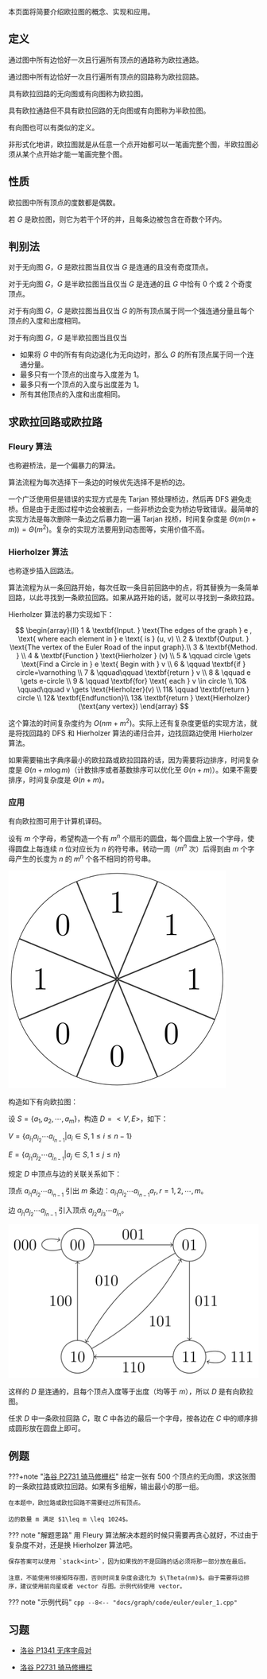 本页面将简要介绍欧拉图的概念、实现和应用。

## 定义

通过图中所有边恰好一次且行遍所有顶点的通路称为欧拉通路。

通过图中所有边恰好一次且行遍所有顶点的回路称为欧拉回路。

具有欧拉回路的无向图或有向图称为欧拉图。

具有欧拉通路但不具有欧拉回路的无向图或有向图称为半欧拉图。

有向图也可以有类似的定义。

非形式化地讲，欧拉图就是从任意一个点开始都可以一笔画完整个图，半欧拉图必须从某个点开始才能一笔画完整个图。

## 性质

欧拉图中所有顶点的度数都是偶数。

若 $G$ 是欧拉图，则它为若干个环的并，且每条边被包含在奇数个环内。

## 判别法

对于无向图 $G$，$G$ 是欧拉图当且仅当 $G$ 是连通的且没有奇度顶点。

对于无向图 $G$，$G$ 是半欧拉图当且仅当 $G$ 是连通的且 $G$ 中恰有 $0$ 个或 $2$ 个奇度顶点。

对于有向图 $G$，$G$ 是欧拉图当且仅当 $G$ 的所有顶点属于同一个强连通分量且每个顶点的入度和出度相同。

对于有向图 $G$，$G$ 是半欧拉图当且仅当

- 如果将 $G$ 中的所有有向边退化为无向边时，那么 $G$ 的所有顶点属于同一个连通分量。
- 最多只有一个顶点的出度与入度差为 $1$。
- 最多只有一个顶点的入度与出度差为 $1$。
- 所有其他顶点的入度和出度相同。

## 求欧拉回路或欧拉路

### Fleury 算法

也称避桥法，是一个偏暴力的算法。

算法流程为每次选择下一条边的时候优先选择不是桥的边。

一个广泛使用但是错误的实现方式是先 Tarjan 预处理桥边，然后再 DFS 避免走桥。但是由于走图过程中边会被删去，一些非桥边会变为桥边导致错误。最简单的实现方法是每次删除一条边之后暴力跑一遍 Tarjan 找桥，时间复杂度是 $\Theta(m(n+m))=\Theta(m^2)$。复杂的实现方法要用到动态图等，实用价值不高。

### Hierholzer 算法

也称逐步插入回路法。

算法流程为从一条回路开始，每次任取一条目前回路中的点，将其替换为一条简单回路，以此寻找到一条欧拉回路。如果从路开始的话，就可以寻找到一条欧拉路。

Hierholzer 算法的暴力实现如下：

$$
\begin{array}{ll}
1 &  \textbf{Input. } \text{The edges of the graph } e , \text{ where each element in } e \text{ is } (u, v) \\
2 &  \textbf{Output. } \text{The vertex of the Euler Road of the input graph}.\\
3 &  \textbf{Method. } \\
4 &  \textbf{Function } \text{Hierholzer } (v) \\
5 &  \qquad circle \gets \text{Find a Circle in } e \text{ Begin with } v \\
6 &  \qquad \textbf{if } circle=\varnothing \\
7 &  \qquad\qquad \textbf{return } v \\
8 &  \qquad e \gets e-circle \\
9 &  \qquad \textbf{for} \text{ each } v \in circle \\
10&  \qquad\qquad v \gets \text{Hierholzer}(v) \\
11&  \qquad \textbf{return } circle \\
12&  \textbf{Endfunction}\\
13&  \textbf{return } \text{Hierholzer}(\text{any vertex})
\end{array}
$$

这个算法的时间复杂度约为 $O(nm+m^2)$。实际上还有复杂度更低的实现方法，就是将找回路的 DFS 和 Hierholzer 算法的递归合并，边找回路边使用 Hierholzer 算法。

如果需要输出字典序最小的欧拉路或欧拉回路的话，因为需要将边排序，时间复杂度是 $\Theta(n+m\log m)$（计数排序或者基数排序可以优化至 $\Theta(n+m)$）。如果不需要排序，时间复杂度是 $\Theta(n+m)$。

### 应用

有向欧拉图可用于计算机译码。

设有 $m$ 个字母，希望构造一个有 $m^n$ 个扇形的圆盘，每个圆盘上放一个字母，使得圆盘上每连续 $n$ 位对应长为 $n$ 的符号串。转动一周（$m^n$ 次）后得到由 $m$ 个字母产生的长度为 $n$ 的 $m^n$ 个各不相同的符号串。

![](images/euler1.svg)

构造如下有向欧拉图：

设 $S = \{a_1, a_2, \cdots, a_m\}$，构造 $D=<V, E>$，如下：

$V = \{a_{i_1}a_{i_2}\cdots a_{i_{n-1}} |a_i \in S, 1 \leq i \leq n - 1 \}$

$E = \{a_{j_1}a_{j_2}\cdots a_{j_{n-1}}|a_j \in S, 1 \leq j \leq n\}$

规定 $D$ 中顶点与边的关联关系如下：

顶点 $a_{i_1}a_{i_2}\cdots a_{i_{n-1}}$ 引出 $m$ 条边：$a_{i_1}a_{i_2}\cdots a_{i_{n-1}}a_r, r=1, 2, \cdots, m$。

边 $a_{j_1}a_{j_2}\cdots a_{j_{n-1}}$ 引入顶点 $a_{j_2}a_{j_3}\cdots a_{j_{n}}$。

![](images/euler2.svg)

这样的 $D$ 是连通的，且每个顶点入度等于出度（均等于 $m$），所以 $D$ 是有向欧拉图。

任求 $D$ 中一条欧拉回路 $C$，取 $C$ 中各边的最后一个字母，按各边在 $C$ 中的顺序排成圆形放在圆盘上即可。

## 例题

???+note "[洛谷 P2731 骑马修栅栏](https://www.luogu.com.cn/problem/P2731)"
    给定一张有 500 个顶点的无向图，求这张图的一条欧拉路或欧拉回路。如果有多组解，输出最小的那一组。
    
    在本题中，欧拉路或欧拉回路不需要经过所有顶点。
    
    边的数量 m 满足 $1\leq m \leq 1024$。

??? note "解题思路"
    用 Fleury 算法解决本题的时候只需要再贪心就好，不过由于复杂度不对，还是换 Hierholzer 算法吧。
    
    保存答案可以使用 `stack<int>`，因为如果找的不是回路的话必须将那一部分放在最后。
    
    注意，不能使用邻接矩阵存图，否则时间复杂度会退化为 $\Theta(nm)$。由于需要将边排序，建议使用前向星或者 vector 存图。示例代码使用 vector。

??? note "示例代码"
    ```cpp
      --8<-- "docs/graph/code/euler/euler_1.cpp"
    ```

## 习题

- [洛谷 P1341 无序字母对](https://www.luogu.com.cn/problem/P1341)

- [洛谷 P2731 骑马修栅栏](https://www.luogu.com.cn/problem/P2731)
